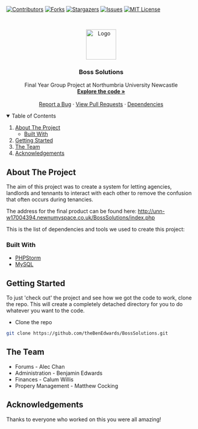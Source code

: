 [![Contributors][contributors-shield]][contributors-url]
[![Forks][forks-shield]][forks-url]
[![Stargazers][stars-shield]][stars-url]
[![Issues][issues-shield]][issues-url]
[![MIT License][license-shield]][license-url]

<!-- PROJECT LOGO -->
<br />
<p align="center">
  <a href="https://github.com/theBenEdwards/">
    <img src="Logo.png" alt="Logo" width="80" height="80">
  </a>

  <h3 align="center">Boss Solutions</h3>

  <p align="center">
    Final Year Group Project at Northumbria University Newcastle
    <br />
    <a href="https://github.com/TheBenEdwards/BossSolutions"><strong>Explore the code »</strong></a>
    <br />
    <br />
    <a href="https://github.com/TheBenEdwards/BossSolutions/issues">Report a Bug</a>
    ·
    <a href="https://github.com/TheBenEdwards/BossSolutions/pulls">View Pull Requests</a>
    ·
    <a href="https://github.com/TheBenEdwards/BossSolutions/dependencies">Dependencies</a>
  </p>
</p>

<!-- TABLE OF CONTENTS -->
<details open="open">
  <summary>Table of Contents</summary>
  <ol>
    <li>
      <a href="#about-the-project">About The Project</a>
      <ul>
        <li><a href="#built-with">Built With</a></li>
      </ul>
    </li>
    <li>
      <a href="#getting-started">Getting Started</a>
    </li>
    <li><a href="#the-team">The Team</a></li>
     <li><a href="#acknowledgements">Acknowledgements</a></li>
  </ol>
</details>

<!-- ABOUT THE PROJECT -->

## About The Project

The aim of this project was to create a system for letting agencies, landlords and tennants to interact with each other to remove the confusion that often occurs during tenancies.

The address for the final product can be found here:
http://unn-w17004394.newnumyspace.co.uk/BossSolutions/index.php

This is the list of dependencies and tools we used to create this project:

### Built With

-   [PHPStorm](https://www.jetbrains.com/phpstorm/)
-   [MySQL](https://www.mysql.com/)

<!-- GETTING STARTED -->

## Getting Started

To just 'check out' the project and see how we got the code to work, clone the repo. This will create a completely detached directory for you to do whatever you want to the code.

-   Clone the repo

```sh
git clone https://github.com/theBenEdwards/BossSolutions.git
```

<!-- THE TEAM -->

## The Team

<ul>
    <li>Forums - Alec Chan</li>
    <li>Administration - Benjamin Edwards</li>
    <li>Finances - Calum Willis</li>
    <li>Propery Management - Matthew Cocking</li>
</ul>

<!-- ACKNOWLEDGEMENTS -->

## Acknowledgements

Thanks to everyone who worked on this you were all amazing!

<!-- MARKDOWN LINKS & IMAGES -->

[contributors-shield]: https://img.shields.io/github/contributors/theBenEdwards/BossSolutions.svg?style=for-the-badge
[contributors-url]: https://github.com/theBenEdwards/BossSolutions/graphs/contributors
[forks-shield]: https://img.shields.io/github/forks/theBenEdwards/BossSolutions.svg?style=for-the-badge
[forks-url]: https://github.com/theBenEdwards/BossSolutions/network/members
[stars-shield]: https://img.shields.io/github/stars/theBenEdwards/BossSolutions.svg?style=for-the-badge
[stars-url]: https://github.com/theBenEdwards/BossSolutions/stargazers
[issues-shield]: https://img.shields.io/github/issues/theBenEdwards/BossSolutions.svg?style=for-the-badge
[issues-url]: https://github.com/theBenEdwards/BossSolutions/issues
[license-shield]: https://img.shields.io/github/license/theBenEdwards/BossSolutions.svg?style=for-the-badge
[license-url]: https://github.com/theBenEdwards/BossSolutions/blob/main/LICENSE.txt
